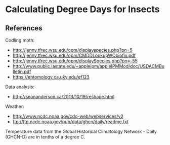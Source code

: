 Calculating Degree Days for Insects
===================================

References
----------
Codling moth:
- http://jenny.tfrec.wsu.edu/opm/displayspecies.php?pn=5
- http://jenny.tfrec.wsu.edu/opm/CMDDLookupWObiofix.pdf
- http://jenny.tfrec.wsu.edu/opm/displaySpecies.php?pn=-55
- http://www.public.iastate.edu/~appleipm/appleIPMMod/doc/USDACMBulletin.pdf
- https://entomology.ca.uky.edu/ef123

Data analysis:
- http://seananderson.ca/2013/10/19/reshape.html

Weather:
- http://www.ncdc.noaa.gov/cdo-web/webservices/v2
- ftp://ftp.ncdc.noaa.gov/pub/data/ghcn/daily/readme.txt

Temperature data from the Global Historical Climatology Network - Daily (GHCN-D) are in tenths of a degree C.